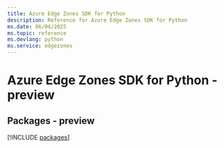 ```yaml
---
title: Azure Edge Zones SDK for Python
description: Reference for Azure Edge Zones SDK for Python
ms.date: 06/04/2025
ms.topic: reference
ms.devlang: python
ms.service: edgezones
---
```

# Azure Edge Zones SDK for Python - preview
## Packages - preview
[!INCLUDE [packages](edge-zones-index.md)]